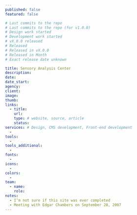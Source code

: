 ```yaml
---
published: false
featured: false

# Last commits to the repo
# Last commits to the repo (for v1.0.0)
# Design work started
# Development work started
# vX.0.0 released
# Released
# Released in vX.0.0
# Released in Month
# Exact release date unknown

title: Sensory Analysis Center
description:
date:
date_start:
agency:
client:
image:
thumb:
links:
  - title:
    url:
    type: # website, source, article
    status:
services: # Design, CMS development, Front-end development
  -
tools:
  -
tools_additional:
  -
fonts:
  -
icons:
  -
colors:
  -
team:
  - name:
    role:
notes:
  - I’m not sure if this site was ever completed
  - Meeting with Edgar Chambers on September 28, 2007
---
```

